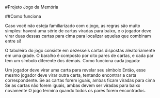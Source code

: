 #Projeto Jogo da Memória

##Como funciona

Caso você não esteja familiarizado com o jogo, as regras são muito simples: haverá uma série de cartas viradas para baixo, e o jogador deve virar duas dessas cartas para cima para localizar aquelas que combinam entre si!

O tabuleiro do jogo consiste em dezesseis cartas dispostas aleatoriamente em uma grade. O baralho é composto por oito pares de cartas, e cada par tem um símbolo diferente dos demais. Como funciona cada jogada:

Um jogador deve virar uma carta para revelar seu símbolo
Então, esse mesmo jogador deve virar outra carta, tentando encontrar a carta correspondente.
Se as cartas forem iguais, ambas ficam viradas para cima
Se as cartas não forem iguais, ambas devem ser viradas para baixo novamente
O jogo termina quando todos os pares forem encontrados.

